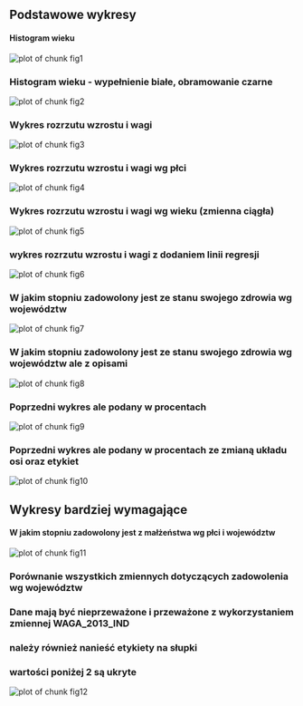 








Podstawowe wykresy
----------------

#### Histogram wieku
![plot of chunk fig1](figure/fig1.png) 


### Histogram wieku - wypełnienie białe, obramowanie czarne

![plot of chunk fig2](figure/fig2.png) 


### Wykres rozrzutu wzrostu i wagi
![plot of chunk fig3](figure/fig3.png) 


### Wykres rozrzutu wzrostu i wagi wg płci

![plot of chunk fig4](figure/fig4.png) 


### Wykres rozrzutu wzrostu i wagi wg wieku (zmienna ciągła)

![plot of chunk fig5](figure/fig5.png) 



### wykres rozrzutu wzrostu i wagi z dodaniem linii regresji

![plot of chunk fig6](figure/fig6.png) 



### W jakim stopniu zadowolony jest ze stanu swojego zdrowia wg województw 

![plot of chunk fig7](figure/fig7.png) 


### W jakim stopniu zadowolony jest ze stanu swojego zdrowia wg województw ale z opisami

![plot of chunk fig8](figure/fig8.png) 


### Poprzedni wykres ale podany w procentach

![plot of chunk fig9](figure/fig9.png) 


### Poprzedni wykres ale podany w procentach ze zmianą układu osi oraz etykiet

![plot of chunk fig10](figure/fig10.png) 


Wykresy bardziej wymagające
-------------

#### W jakim stopniu zadowolony jest z małżeństwa wg płci i województw

![plot of chunk fig11](figure/fig11.png) 


### Porównanie wszystkich zmiennych dotyczących zadowolenia wg województw
### Dane mają być nieprzeważone i przeważone z wykorzystaniem zmiennej WAGA_2013_IND
### należy również nanieść etykiety na słupki
### wartości poniżej 2 są ukryte

![plot of chunk fig12](figure/fig12.png) 



